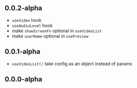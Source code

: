 ## 0.0.2-alpha

-   `useVideo` hook
-   `useAudioLevel` hook
-   make `showScreenFn` optional in `useVideoList`
-   make `userName` optional in `usePreview`

## 0.0.1-alpha

-   `useVideoList()` take config as an object instead of params

## 0.0.0-alpha
